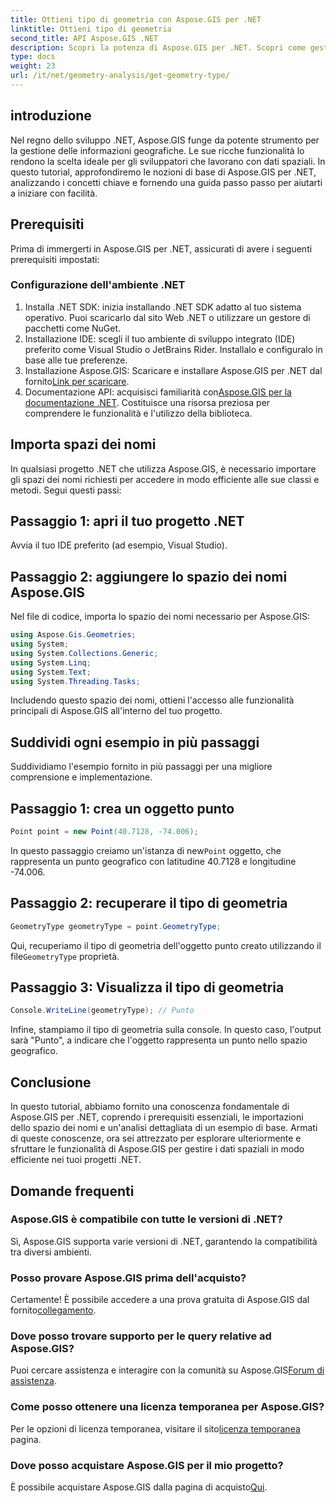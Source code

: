 ```yaml
---
title: Ottieni tipo di geometria con Aspose.GIS per .NET
linktitle: Ottieni tipo di geometria
second_title: API Aspose.GIS .NET
description: Scopri la potenza di Aspose.GIS per .NET. Scopri come gestire i dati spaziali in modo efficiente nei tuoi progetti .NET con questo tutorial completo.
type: docs
weight: 23
url: /it/net/geometry-analysis/get-geometry-type/
---
```

## introduzione
Nel regno dello sviluppo .NET, Aspose.GIS funge da potente strumento per la gestione delle informazioni geografiche. Le sue ricche funzionalità lo rendono la scelta ideale per gli sviluppatori che lavorano con dati spaziali. In questo tutorial, approfondiremo le nozioni di base di Aspose.GIS per .NET, analizzando i concetti chiave e fornendo una guida passo passo per aiutarti a iniziare con facilità.
## Prerequisiti
Prima di immergerti in Aspose.GIS per .NET, assicurati di avere i seguenti prerequisiti impostati:
### Configurazione dell'ambiente .NET
1. Installa .NET SDK: inizia installando .NET SDK adatto al tuo sistema operativo. Puoi scaricarlo dal sito Web .NET o utilizzare un gestore di pacchetti come NuGet.
2. Installazione IDE: scegli il tuo ambiente di sviluppo integrato (IDE) preferito come Visual Studio o JetBrains Rider. Installalo e configuralo in base alle tue preferenze.
3.  Installazione Aspose.GIS: Scaricare e installare Aspose.GIS per .NET dal fornito[Link per scaricare](https://releases.aspose.com/gis/net/).
4.  Documentazione API: acquisisci familiarità con[Aspose.GIS per la documentazione .NET](https://reference.aspose.com/gis/net/). Costituisce una risorsa preziosa per comprendere le funzionalità e l'utilizzo della biblioteca.

## Importa spazi dei nomi
In qualsiasi progetto .NET che utilizza Aspose.GIS, è necessario importare gli spazi dei nomi richiesti per accedere in modo efficiente alle sue classi e metodi. Segui questi passi:
## Passaggio 1: apri il tuo progetto .NET
Avvia il tuo IDE preferito (ad esempio, Visual Studio).
## Passaggio 2: aggiungere lo spazio dei nomi Aspose.GIS
Nel file di codice, importa lo spazio dei nomi necessario per Aspose.GIS:
```csharp
using Aspose.Gis.Geometries;
using System;
using System.Collections.Generic;
using System.Linq;
using System.Text;
using System.Threading.Tasks;
```
Includendo questo spazio dei nomi, ottieni l'accesso alle funzionalità principali di Aspose.GIS all'interno del tuo progetto.
## Suddividi ogni esempio in più passaggi
Suddividiamo l'esempio fornito in più passaggi per una migliore comprensione e implementazione.
## Passaggio 1: crea un oggetto punto
```csharp
Point point = new Point(40.7128, -74.006);
```
 In questo passaggio creiamo un'istanza di new`Point` oggetto, che rappresenta un punto geografico con latitudine 40.7128 e longitudine -74.006.
## Passaggio 2: recuperare il tipo di geometria
```csharp
GeometryType geometryType = point.GeometryType;
```
 Qui, recuperiamo il tipo di geometria dell'oggetto punto creato utilizzando il file`GeometryType` proprietà.
## Passaggio 3: Visualizza il tipo di geometria
```csharp
Console.WriteLine(geometryType); // Punto
```
Infine, stampiamo il tipo di geometria sulla console. In questo caso, l'output sarà "Punto", a indicare che l'oggetto rappresenta un punto nello spazio geografico.

## Conclusione
In questo tutorial, abbiamo fornito una conoscenza fondamentale di Aspose.GIS per .NET, coprendo i prerequisiti essenziali, le importazioni dello spazio dei nomi e un'analisi dettagliata di un esempio di base. Armati di queste conoscenze, ora sei attrezzato per esplorare ulteriormente e sfruttare le funzionalità di Aspose.GIS per gestire i dati spaziali in modo efficiente nei tuoi progetti .NET.
## Domande frequenti
### Aspose.GIS è compatibile con tutte le versioni di .NET?
Sì, Aspose.GIS supporta varie versioni di .NET, garantendo la compatibilità tra diversi ambienti.
### Posso provare Aspose.GIS prima dell'acquisto?
 Certamente! È possibile accedere a una prova gratuita di Aspose.GIS dal fornito[collegamento](https://releases.aspose.com/).
### Dove posso trovare supporto per le query relative ad Aspose.GIS?
 Puoi cercare assistenza e interagire con la comunità su Aspose.GIS[Forum di assistenza](https://forum.aspose.com/c/gis/33).
### Come posso ottenere una licenza temporanea per Aspose.GIS?
 Per le opzioni di licenza temporanea, visitare il sito[licenza temporanea](https://purchase.aspose.com/temporary-license/) pagina.
### Dove posso acquistare Aspose.GIS per il mio progetto?
 È possibile acquistare Aspose.GIS dalla pagina di acquisto[Qui](https://purchase.aspose.com/buy).